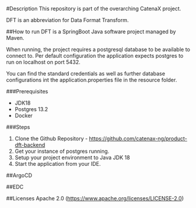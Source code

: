 #Description
This repository is part of the overarching CatenaX project.

DFT is an abbreviation for Data Format Transform.

##How to run
DFT is a SpringBoot Java software project managed by Maven.

When running, the project requires a postgresql database to be available to connect to. Per default configuration the application expects postgres to run on localhost on port 5432.

You can find the standard credentials as well as further database configurations int the application.properties file in the resource folder.


###Prerequisites
- JDK18
- Postgres 13.2
- Docker

###Steps
1. Clone the Github Repository - https://github.com/catenax-ng/product-dft-backend
2. Get your instance of postgres running.
3. Setup your project environment to Java JDK 18
4. Start the application from your IDE.


##ArgoCD


##EDC


##Licenses
Apache 2.0 (https://www.apache.org/licenses/LICENSE-2.0)